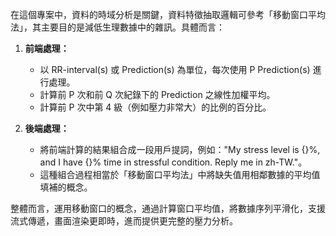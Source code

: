在這個專案中，資料的時域分析是關鍵，資料特徵抽取邏輯可參考「移動窗口平均法」，其主要目的是減低生理數據中的雜訊。具體而言：

1. **前端處理：**
   - 以 RR-interval(s) 或 Prediction(s) 為單位，每次使用 P Prediction(s) 進行處理。
   - 計算前 P 次和前 Q 次紀錄下的 Prediction 之線性加權平均。
   - 計算前 P 次中第 4 級（例如壓力非常大）的比例的百分比。

2. **後端處理：**
   - 將前端計算的結果組合成一段用戶提詞，例如："My stress level is {}%, and I have {}% time in stressful condition. Reply me in zh-TW."。
   - 這種組合過程相當於「移動窗口平均法」中將缺失值用相鄰數據的平均值填補的概念。

整體而言，運用移動窗口的概念，通過計算窗口平均值，將數據序列平滑化，支援流式傳遞，畫面渲染更即時，進而提供更完整的壓力分析。
